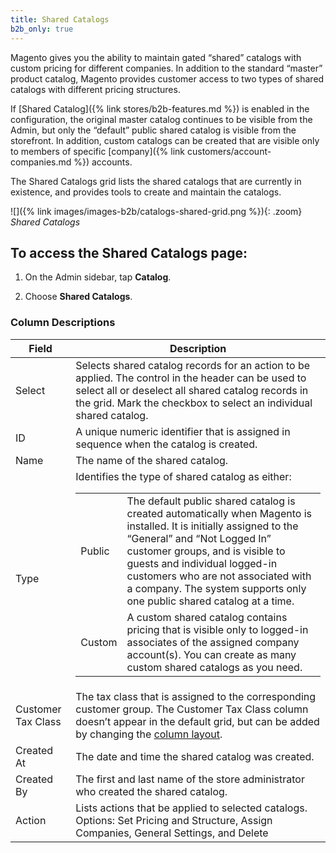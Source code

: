 ```yaml
---
title: Shared Catalogs
b2b_only: true
---
```


Magento gives you the ability to maintain gated “shared” catalogs with custom pricing for different companies. In addition to the standard “master” product catalog, Magento provides customer access to two types of shared catalogs with different pricing structures.

If [Shared Catalog]({% link stores/b2b-features.md %}) is enabled in the configuration, the original master catalog continues to be visible from the Admin, but only the “default” public shared catalog is visible from the storefront. In addition, custom catalogs can be created that are visible only to members of specific [company]({% link customers/account-companies.md %}) accounts.

The Shared Catalogs grid lists the shared catalogs that are currently in existence, and provides tools to create and maintain the catalogs.

![]({% link images/images-b2b/catalogs-shared-grid.png %}){: .zoom}
*Shared Catalogs*

## To access the Shared Catalogs page:

1. On the Admin sidebar, tap **Catalog**.

1. Choose **Shared Catalogs**.

<table>
      <h3 class="TableHeading">Column Descriptions</h3>
      <thead>
         <tr>
            <th>Field</th>
            <th>Description</th>
         </tr>
      </thead>
      <tbody>
         <tr>
            <td>Select</td>
            <td>Selects shared catalog records for an action to be applied. The  control in the header can be used to select all or deselect all shared catalog records in the grid. Mark the checkbox to select an individual shared catalog.</td>
         </tr>
         <tr>
            <td>ID</td>
            <td>A unique numeric identifier that is assigned in sequence when the catalog is created.</td>
         </tr>
         <tr>
            <td>Name</td>
            <td>The name of the shared catalog.</td>
         </tr>
         <tr>
            <td>Type</td>
            <td>Identifies the type of shared catalog as either:<table><tbody><tr><td>Public</td><td>The default public shared catalog is created automatically when Magento is installed. It is initially assigned to the “General” and “Not Logged In” customer groups, and is visible to guests and individual logged-in customers who are not associated with a company. The system supports only one public shared catalog at a time.</td></tr><tr><td>Custom</td><td>A custom shared catalog contains pricing that is visible only to logged-in associates of the assigned company account(s). You can create as many custom shared catalogs as you need.</td></tr></tbody></table></td>
         </tr>
         <tr>
            <td>Customer Tax Class</td>
            <td>The tax class that is assigned to the corresponding customer group. The Customer Tax Class column doesn’t appear in the default grid, but can be added by changing the <a href="{% link stores/admin-grid-layout.md %}">column layout</a>. </td>
         </tr>
         <tr>
            <td>Created At</td>
            <td>The date and time the shared catalog was created.</td>
         </tr>
         <tr>
            <td>Created By</td>
            <td>The first and last name of the store administrator who created the shared catalog.</td>
         </tr>
         <tr>
            <td>Action</td>
            <td>Lists actions that be applied to selected catalogs. Options: Set Pricing and Structure, Assign Companies, General Settings, and Delete</td>
         </tr>
      </tbody>
   </table>
